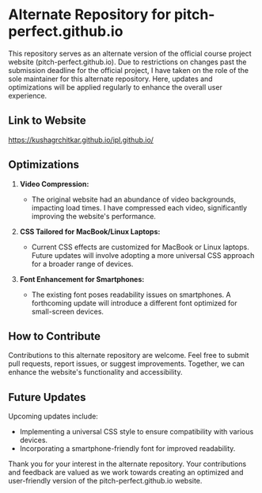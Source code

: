 # Alternate Repository for pitch-perfect.github.io

This repository serves as an alternate version of the official course project website (pitch-perfect.github.io). Due to restrictions on changes past the submission deadline for the official project, I have taken on the role of the sole maintainer for this alternate repository. Here, updates and optimizations will be applied regularly to enhance the overall user experience.

## Link to Website

https://kushagrchitkar.github.io/ipl.github.io/

## Optimizations 

1. **Video Compression:**
   - The original website had an abundance of video backgrounds, impacting load times. I have compressed each video, significantly improving the website's performance.

2. **CSS Tailored for MacBook/Linux Laptops:**
   - Current CSS effects are customized for MacBook or Linux laptops. Future updates will involve adopting a more universal CSS approach for a broader range of devices.

3. **Font Enhancement for Smartphones:**
   - The existing font poses readability issues on smartphones. A forthcoming update will introduce a different font optimized for small-screen devices.

## How to Contribute

Contributions to this alternate repository are welcome. Feel free to submit pull requests, report issues, or suggest improvements. Together, we can enhance the website's functionality and accessibility.

## Future Updates

Upcoming updates include:
- Implementing a universal CSS style to ensure compatibility with various devices.
- Incorporating a smartphone-friendly font for improved readability.

Thank you for your interest in the alternate repository. Your contributions and feedback are valued as we work towards creating an optimized and user-friendly version of the pitch-perfect.github.io website.
